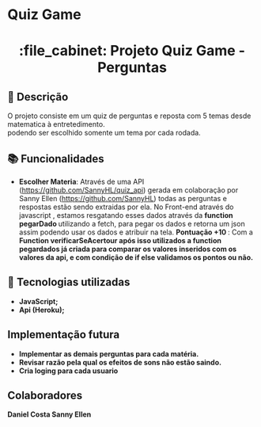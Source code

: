 # Quiz Game
<h1 align="center">:file_cabinet: Projeto Quiz Game - Perguntas</h1>

## :memo: Descrição
O projeto consiste em um quiz de perguntas e reposta com 5 temas desde matematica à entretedimento.<br> podendo ser escolhido somente um tema por cada rodada.

## :books: Funcionalidades
* <b>Escolher Materia</b>: Através de uma API (https://github.com/SannyHL/quiz_api)  gerada em colaboração por Sanny Ellen (https://github.com/SannyHL) 
   todas as perguntas e respostas estão sendo extraidas por ela.
   No Front-end através do javascript , estamos resgatando esses dados através da <b> function pegarDado </b> utilizando a fetch, para pegar os dados e retorna um json
   assim podendo usar os dados e atribuir na tela.
  <b>Pontuação +10 </b>: Com a <b>Function verificarSeAcertour<b> após isso utilizados a <b> function pegardados </b> já criada para comparar os valores inseridos
  com os valores da api, e com condição de if else validamos os pontos ou não.
  

## :wrench: Tecnologias utilizadas
* JavaScript;
* Api (Heroku);



## Implementação futura
- Implementar as demais perguntas para cada matéria. 
- Revisar razão pela qual os efeitos de sons não estão saindo.
- Cria loging para cada usuario
  
  
##  Colaboradores
<table>
Daniel Costa 
Sanny Ellen 
</table>
